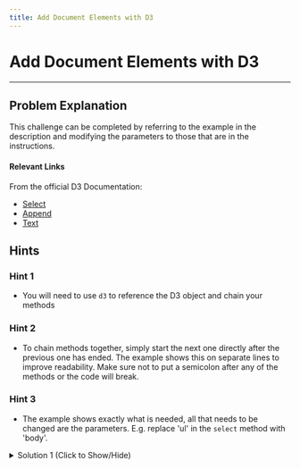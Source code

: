 ```yaml
---
title: Add Document Elements with D3
---
```

# Add Document Elements with D3

---
## Problem Explanation

This challenge can be completed by referring to the example in the description and modifying the parameters to those that are in the instructions.

#### Relevant Links

From the official D3 Documentation:
*   [Select](https://github.com/d3/d3-selection/blob/master/README.md#select)
*   [Append](https://github.com/d3/d3-selection/blob/master/README.md#selection_append)
*   [Text](https://github.com/d3/d3-selection/blob/master/README.md#selection_text)

## Hints

### Hint 1

*   You will need to use `d3` to reference the D3 object and chain your methods


### Hint 2

*   To chain methods together, simply start the next one directly after the previous one has ended. The example shows this on separate lines to improve readability. Make sure not to put a semicolon after any of the methods or the code will break.


### Hint 3

*   The example shows exactly what is needed, all that needs to be changed are the parameters. E.g. replace 'ul' in the `select` method with 'body'.


<details><summary>Solution 1 (Click to Show/Hide)</summary>

```javascript
<body>
  <script>

    d3.select('body')
      .append('h1')
      .text('Learning D3');   

  </script>
</body>
```

#### Code Explanation

*   `d3` targets the D3 object
*   `.select('body')` uses the D3 `select` method to target the `body` HTML node
*   `.append('h1')` uses the D3 `append` method to "append" or attach an `h1` element to the `body` element
*   `.text('Learning D3')` uses the D3 `text` method to change the text of the `h1` element to 'Learning D3'
*   The semicolon ends the method chain, but is not required
*   Note that the methods are on separate lines for improved readability, as d3 method chains can get quite lengthy
</details>


